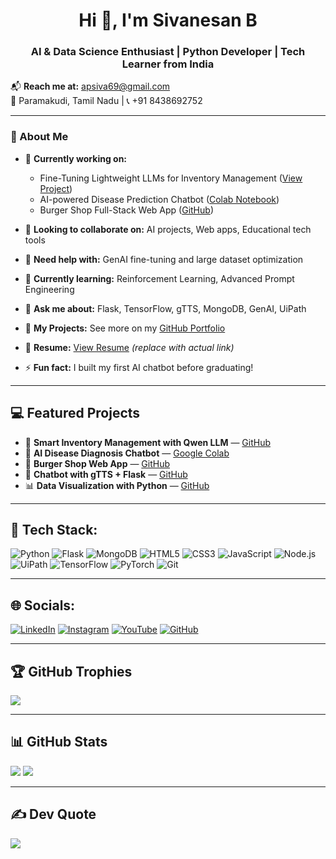 

<h1 align="center">Hi 👋, I'm Sivanesan B</h1>
<h3 align="center">AI & Data Science Enthusiast | Python Developer | Tech Learner from India</h3>

📬 <strong>Reach me at:</strong> apsiva69@gmail.com  
📍 Paramakudi, Tamil Nadu | 📞 +91 8438692752

---

### 🚀 About Me

- 🔭 <strong>Currently working on:</strong>
  - Fine-Tuning Lightweight LLMs for Inventory Management ([View Project](https://lnkd.in/gZ6f65Nd))
  - AI-powered Disease Prediction Chatbot ([Colab Notebook](https://lnkd.in/ghQU9J6g))
  - Burger Shop Full-Stack Web App ([GitHub](https://lnkd.in/g88n6hWU))

- 👯 <strong>Looking to collaborate on:</strong> AI projects, Web apps, Educational tech tools  
- 🤝 <strong>Need help with:</strong> GenAI fine-tuning and large dataset optimization  
- 🌱 <strong>Currently learning:</strong> Reinforcement Learning, Advanced Prompt Engineering  
- 💬 <strong>Ask me about:</strong> Flask, TensorFlow, gTTS, MongoDB, GenAI, UiPath  
- 📝 <strong>My Projects:</strong> See more on my [GitHub Portfolio](https://github.com/sivanesanbalu)  
- 📄 <strong>Resume:</strong> [View Resume](https://example.com) *(replace with actual link)*  
- ⚡ <strong>Fun fact:</strong> I built my first AI chatbot before graduating!

---

## 💻 Featured Projects

- 🛒 <strong>Smart Inventory Management with Qwen LLM</strong> — [GitHub](https://lnkd.in/gZ6f65Nd)
- 🤖 <strong>AI Disease Diagnosis Chatbot</strong> — [Google Colab](https://lnkd.in/ghQU9J6g)
- 🍔 <strong>Burger Shop Web App</strong> — [GitHub](https://lnkd.in/g88n6hWU)
- 💬 <strong>Chatbot with gTTS + Flask</strong> — [GitHub](https://github.com/sivanesanbalu)
- 📊 <strong>Data Visualization with Python</strong> — [GitHub](https://github.com/sivanesanbalu)

---

## 🔧 Tech Stack:

![Python](https://img.shields.io/badge/python-%233776AB.svg?style=for-the-badge&logo=python&logoColor=white)
![Flask](https://img.shields.io/badge/flask-%23000.svg?style=for-the-badge&logo=flask&logoColor=white)
![MongoDB](https://img.shields.io/badge/mongodb-%2347A248.svg?style=for-the-badge&logo=mongodb&logoColor=white)
![HTML5](https://img.shields.io/badge/html5-%23E34F26.svg?style=for-the-badge&logo=html5&logoColor=white)
![CSS3](https://img.shields.io/badge/css3-%231572B6.svg?style=for-the-badge&logo=css3&logoColor=white)
![JavaScript](https://img.shields.io/badge/javascript-%23F7DF1E.svg?style=for-the-badge&logo=javascript&logoColor=black)
![Node.js](https://img.shields.io/badge/node.js-%23339933.svg?style=for-the-badge&logo=node.js&logoColor=white)
![UiPath](https://img.shields.io/badge/UiPath-orange?style=for-the-badge&logo=uipath&logoColor=white)
![TensorFlow](https://img.shields.io/badge/tensorflow-%23FF6F00.svg?style=for-the-badge&logo=tensorflow&logoColor=white)
![PyTorch](https://img.shields.io/badge/pytorch-%23EE4C2C.svg?style=for-the-badge&logo=pytorch&logoColor=white)
![Git](https://img.shields.io/badge/git-%23F05033.svg?style=for-the-badge&logo=git&logoColor=white)

---

## 🌐 Socials:

[![LinkedIn](https://img.shields.io/badge/LinkedIn-blue?style=for-the-badge&logo=linkedin&logoColor=white)](https://linkedin.com/in/sivanesan-balu-871ba7264)
[![Instagram](https://img.shields.io/badge/Instagram-pink?style=for-the-badge&logo=instagram&logoColor=white)](https://instagram.com/YOUR_HANDLE)
[![YouTube](https://img.shields.io/badge/YouTube-red?style=for-the-badge&logo=youtube&logoColor=white)](https://youtube.com/@YOURCHANNEL)
[![GitHub](https://img.shields.io/badge/GitHub-%23121011.svg?style=for-the-badge&logo=github&logoColor=white)](https://github.com/sivanesanbalu)

---

## 🏆 GitHub Trophies

![](https://github-profile-trophy.vercel.app/?username=sivanesanbalu&theme=radical&no-frame=false&no-bg=false&margin-w=4)

---

## 📊 GitHub Stats

![](https://github-readme-stats.vercel.app/api/top-langs/?username=sivanesanbalu&theme=tokyonight&layout=compact)
![](https://github-readme-stats.vercel.app/api?username=sivanesanbalu&theme=tokyonight&show_icons=true)

---

## ✍️ Dev Quote

![](https://quotes-github-readme.vercel.app/api?type=horizontal&theme=radical)

<!-- Proudly customized for Sivanesan B -->
